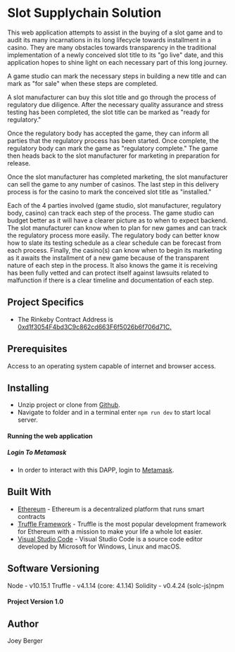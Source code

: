 # Slot Supplychain Solution 

This web application attempts to assist in the buying of a slot game and to audit its many incarnations in its long lifecycle towards installment in a casino. They are many obstacles towards transparency in the traditional implementation of a newly conceived slot title to its "go live" date, and this application hopes to shine light on each necessary part of this long journey.

A game studio can mark the necessary steps in building a new title and can mark as "for sale" when these steps are completed. 

A slot manufacturer can buy this slot title and go through the process of regulatory due diligence. After the necessary quality assurance and stress testing has been completed, the slot title can be marked as "ready for regulatory."

Once the regulatory body has accepted the game, they can inform all parties that the regulatory process has been started. Once complete, the regulatory body can mark the game as "regulatory complete." The game then heads back to the slot manufacturer for marketing in preparation for release.

Once the slot manufacturer has completed marketing, the slot manufacturer can sell the game to any number of casinos. The last step in this delivery process is for the casino to mark the conceived slot title as "installed."

Each of the 4 parties involved (game studio, slot manufacturer, regulatory body, casino) can track each step of the process. The game studio can budget better as it will have a clearer picture as to when to expect backend. The slot manufacturer can know when to plan for new games and can track the regulatory process more easily. The regulatory body can better know how to slate its testing schedule as a clear schedule can be forecast from each process. Finally, the casino(s) can know when to begin its marketing as it awaits the installment of a new game because of the transparent nature of each step in the process. It also knows the game it is receiving has been fully vetted and can protect itself against lawsuits related to malfunction if there is a clear timeline and documentation of each step.


## Project Specifics
* The Rinkeby Contract Address is [0xd1f3054F4bd3C9c862cd663F6f5026b6f706d71C.](https://rinkeby.etherscan.io/address/0xd1f3054F4bd3C9c862cd663F6f5026b6f706d71C)

## Prerequisites
Access to an operating system capable of internet and browser access.

## Installing
* Unzip project or clone from [Github](https://github.com/joeyBerger/SlotSupplyChainSolution).
* Navigate to folder and in a terminal enter `npm run dev` to start local server.

#### Running the web application
##### Login To Metamask
* In order to interact with this DAPP, login to [Metamask](https://metamask.io/).

## Built With

* [Ethereum](https://www.ethereum.org/) - Ethereum is a decentralized platform that runs smart contracts
* [Truffle Framework](http://truffleframework.com/) - Truffle is the most popular development framework for Ethereum with a mission to make your life a whole lot easier.
* [Visual Studio Code](https://code.visualstudio.com) - Visual Studio Code is a source code editor developed by Microsoft for Windows, Linux and macOS.

## Software Versioning
Node  - v10.15.1
Truffle - v4.1.14 (core: 4.1.14)
Solidity - v0.4.24 (solc-js)npm

#### Project Version 1.0

## Author

Joey Berger

